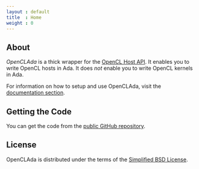 ```yaml
---
layout : default
title  : Home
weight : 0
---
```


## About

*OpenCLAda* is a thick wrapper for the [OpenCL Host API](http://www.khronos.org/opencl/). It enables you to write OpenCL hosts in Ada. It does *not* enable you to write OpenCL kernels in Ada.

For information on how to setup and use OpenCLAda, visit the [documentation section](/OpenCLAda/documentation.html).

## Getting the Code

You can get the code from the [public GitHub repository](https://github.com/flyx86/OpenCLAda).

## License

OpenCLAda is distributed under the terms of the [Simplified BSD License](http://opensource.org/licenses/BSD-2-Clause).